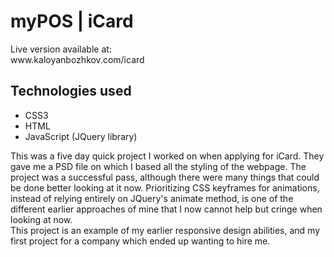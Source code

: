 <h1>myPOS | iCard</h1>
<p>Live version available at:<br/>www.kaloyanbozhkov.com/icard</p>
<h2>Technologies used</h2>
<ul>
<li>CSS3</li>
<li>HTML</li>
<li>JavaScript (JQuery library)</li>
</ul>
<p>This was a five day quick project I worked on when applying for iCard. They gave me a PSD file on which I based all the styling of the webpage. The project was a successful pass, although there were many things that could be done better looking at it now. Prioritizing CSS keyframes for animations, instead of relying entirely on JQuery's animate method, is one of the different earlier approaches of mine that I now cannot help but cringe when looking at now.<br/>This project is an example of my earlier responsive design abilities, and my first project for a company which ended up wanting to hire me.</p>
